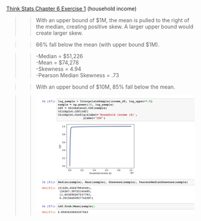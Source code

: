 [Think Stats Chapter 6 Exercise 1](http://greenteapress.com/thinkstats2/html/thinkstats2007.html#toc60) (household income)

>> With an upper bound of $1M, the mean is pulled to the right of the median, creating positive skew. A larger upper bound would create larger skew.

>> 66% fall below the mean (with upper bound $1M).

>> -Median = $51,226</br>
-Mean = $74,278</br>
-Skewness = 4.94</br>
-Pearson Median Skewness = .73</br>

>> With an upper bound of $10M, 85% fall below the mean. 

>> ![image cdf with upper bound $10M](https://github.com/brianturn/dsp/blob/master/img/stats7.1.png)
 
